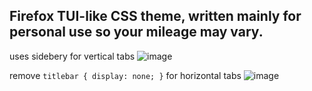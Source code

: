 Firefox TUI-like CSS theme, written mainly for personal use so your mileage may vary.
----
uses sidebery for vertical tabs
![image](https://github.com/user-attachments/assets/d91d07fd-f6e6-4238-9c2a-05c0cf367c9b)

remove `titlebar { display: none; }` for horizontal tabs
![image](https://github.com/user-attachments/assets/ddbbe2f7-314d-4e58-bcd6-4c6d27e1dd58)
